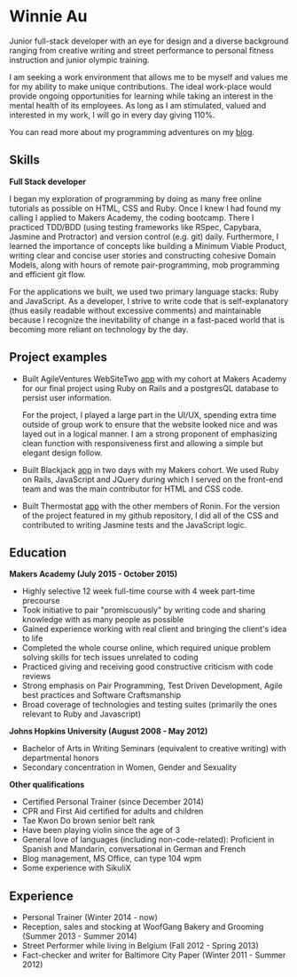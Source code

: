 Winnie Au
===


Junior full-stack developer with an eye for design and a diverse background ranging from creative writing and street performance to personal fitness instruction and junior olympic training.

I am seeking a work environment that allows me to be myself and values me for my ability to make unique contributions. The ideal work-place would provide ongoing opportunities for learning while taking an interest in the mental health of its employees. As long as I am stimulated, valued and interested in my work, I will go in every day giving 110%.

You can read more about my programming adventures on my [blog](http://wbuntinx9.wix.com/keep-calm-code-on).


Skills
---

**Full Stack developer**

I began my exploration of programming by doing as many free online tutorials as possible on HTML, CSS and Ruby. Once I knew I had found my calling I applied to Makers Academy, the coding bootcamp. There I practiced TDD/BDD (using testing frameworks like RSpec, Capybara, Jasmine and Protractor) and version control (e.g. git) daily. Furthermore, I learned the importance of concepts like building a Minimum Viable Product, writing clear and concise user stories and constructing cohesive Domain Models, along with hours of remote pair-programming, mob programming and efficient git flow.

For the applications we built, we used two primary language stacks: Ruby and JavaScript. As a developer, I strive to write code that is self-explanatory (thus easily readable without excessive comments) and maintainable because I recognize the inevitability of change in a fast-paced world that is becoming more reliant on technology by the day.


Project examples
---


- Built AgileVentures WebSiteTwo [app](https://evening-oasis-1495.herokuapp.com/) with my cohort at Makers Academy for our final project using Ruby on Rails and a postgresQL database to persist user information.

   For the project, I played a large part in the UI/UX, spending extra time outside of group work to ensure that the website looked nice and was layed out in a logical manner. I am a strong proponent of emphasizing clean function with responsiveness first and allowing a simple but elegant design follow.

- Built Blackjack [app](https://pure-refuge-7844.herokuapp.com/) in two days with my Makers cohort. We used Ruby on Rails, JavaScript and JQuery during which I served on the front-end team and was the main contributor for HTML and CSS code.

- Built Thermostat [app](https://github.com/winnieau/Thermostat3) with the other members of Ronin. For the version of the project featured in my github repository, I did all of the CSS and contributed to writing Jasmine tests and the JavaScript logic. 


Education
---

**Makers Academy (July 2015 - October 2015)**

- Highly selective 12 week full-time course with 4 week part-time precourse
- Took initiative to pair "promiscuously" by writing code and sharing knowledge with as many people as possible
- Gained experience working with real client and bringing the client's idea to life
- Completed the whole course online, which required unique problem solving skills for tech issues unrelated to coding
- Practiced giving and receiving good constructive criticism with code reviews
- Strong emphasis on Pair Programming, Test Driven Development, Agile best practices and Software Craftsmanship
- Broad coverage of technologies and testing suites (primarily the ones relevant to Ruby and Javascript)

**Johns Hopkins University (August 2008 - May 2012)**

- Bachelor of Arts in Writing Seminars (equivalent to creative writing) with departmental honors
- Secondary concentration in Women, Gender and Sexuality

**Other qualifications**

- Certified Personal Trainer (since December 2014)
- CPR and First Aid certified for adults and children
- Tae Kwon Do brown senior belt rank
- Have been playing violin since the age of 3
- General love of languages (including non-code-related): Proficient in Spanish and Mandarin, conversational in German and French
- Blog management, MS Office, can type 104 wpm
- Some experience with SikuliX

Experience
---

- Personal Trainer (Winter 2014 - now)
- Reception, sales and stocking at WoofGang Bakery and Grooming (Summer 2013 - Summer 2014)
- Street Performer while living in Belgium (Fall 2012 - Spring 2013)
- Fact-checker and writer for Baltimore City Paper (Winter 2011 - Summer 2012)
